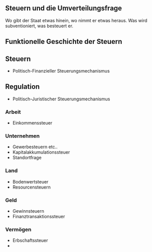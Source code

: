 
## Steuern und die Umverteilungsfrage

Wo gibt der Staat etwas hinein, wo nimmt er etwas heraus. Was wird subventioniert, was besteuert er.


## Funktionelle Geschichte der Steuern


## Steuern
- Politisch-Finanzieller Steuerungsmechanismus

## Regulation
- Politisch-Juristischer Steuerungsmechanismus 


### Arbeit
- Einkommenssteuer

### Unternehmen
- Gewerbesteuern etc..
- Kapitalakkumulationssteuer
- Standortfrage

### Land
- Bodenwertsteuer
- Resourcensteuern

### Geld
- Gewinnsteuern
- Finanztransaktionssteuer

### Vermögen
- Erbschaftssteuer
- 